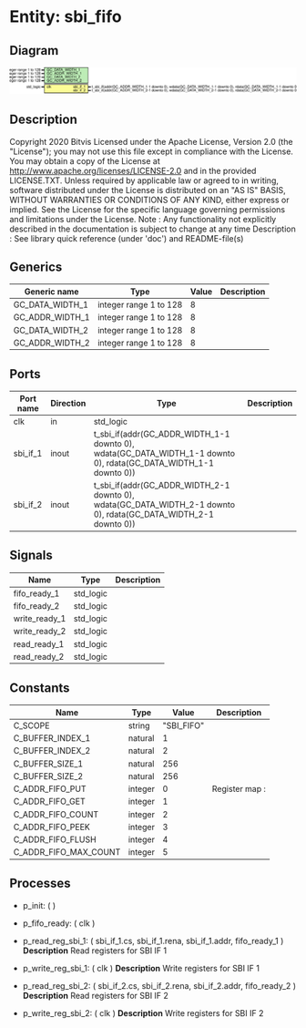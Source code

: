 # Entity: sbi_fifo

## Diagram

![Diagram](sbi_fifo.svg "Diagram")
## Description

Copyright 2020 Bitvis
Licensed under the Apache License, Version 2.0 (the "License"); you may not use this file except in compliance with the License.
You may obtain a copy of the License at http://www.apache.org/licenses/LICENSE-2.0 and in the provided LICENSE.TXT.
Unless required by applicable law or agreed to in writing, software distributed under the License is distributed on
an "AS IS" BASIS, WITHOUT WARRANTIES OR CONDITIONS OF ANY KIND, either express or implied.
See the License for the specific language governing permissions and limitations under the License.
Note : Any functionality not explicitly described in the documentation is subject to change at any time
Description   : See library quick reference (under 'doc') and README-file(s)
## Generics

| Generic name    | Type                   | Value | Description |
| --------------- | ---------------------- | ----- | ----------- |
| GC_DATA_WIDTH_1 | integer range 1 to 128 | 8     |             |
| GC_ADDR_WIDTH_1 | integer range 1 to 128 | 8     |             |
| GC_DATA_WIDTH_2 | integer range 1 to 128 | 8     |             |
| GC_ADDR_WIDTH_2 | integer range 1 to 128 | 8     |             |
## Ports

| Port name | Direction | Type                                                                                                             | Description |
| --------- | --------- | ---------------------------------------------------------------------------------------------------------------- | ----------- |
| clk       | in        | std_logic                                                                                                        |             |
| sbi_if_1  | inout     | t_sbi_if(addr(GC_ADDR_WIDTH_1-1 downto 0), wdata(GC_DATA_WIDTH_1-1 downto 0), rdata(GC_DATA_WIDTH_1-1 downto 0)) |             |
| sbi_if_2  | inout     | t_sbi_if(addr(GC_ADDR_WIDTH_2-1 downto 0), wdata(GC_DATA_WIDTH_2-1 downto 0), rdata(GC_DATA_WIDTH_2-1 downto 0)) |             |
## Signals

| Name          | Type      | Description |
| ------------- | --------- | ----------- |
| fifo_ready_1  | std_logic |             |
| fifo_ready_2  | std_logic |             |
| write_ready_1 | std_logic |             |
| write_ready_2 | std_logic |             |
| read_ready_1  | std_logic |             |
| read_ready_2  | std_logic |             |
## Constants

| Name                  | Type    | Value       | Description    |
| --------------------- | ------- | ----------- | -------------- |
| C_SCOPE               | string  |  "SBI_FIFO" |                |
| C_BUFFER_INDEX_1      | natural |  1          |                |
| C_BUFFER_INDEX_2      | natural |  2          |                |
| C_BUFFER_SIZE_1       | natural |  256        |                |
| C_BUFFER_SIZE_2       | natural |  256        |                |
| C_ADDR_FIFO_PUT       | integer |  0          | Register map : |
| C_ADDR_FIFO_GET       | integer |  1          |                |
| C_ADDR_FIFO_COUNT     | integer |  2          |                |
| C_ADDR_FIFO_PEEK      | integer |  3          |                |
| C_ADDR_FIFO_FLUSH     | integer |  4          |                |
| C_ADDR_FIFO_MAX_COUNT | integer |  5          |                |
## Processes
- p_init: (  )
- p_fifo_ready: ( clk )
- p_read_reg_sbi_1: ( sbi_if_1.cs, sbi_if_1.rena, sbi_if_1.addr, fifo_ready_1 )
**Description**
Read registers for SBI IF 1

- p_write_reg_sbi_1: ( clk )
**Description**
Write registers for SBI IF 1

- p_read_reg_sbi_2: ( sbi_if_2.cs, sbi_if_2.rena, sbi_if_2.addr, fifo_ready_2 )
**Description**
Read registers for SBI IF 2

- p_write_reg_sbi_2: ( clk )
**Description**
Write registers for SBI IF 2

